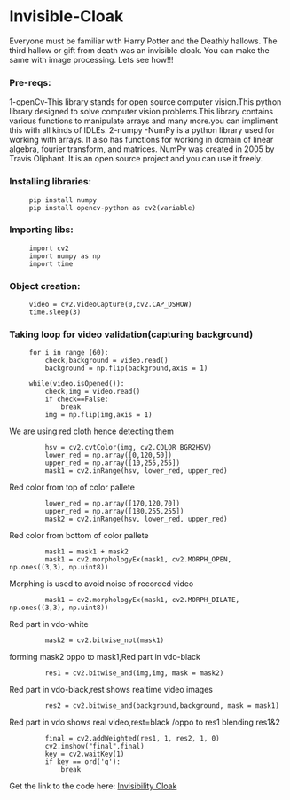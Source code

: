 # Invisible-Cloak
Everyone must be familiar with Harry Potter and the Deathly hallows. The third hallow or gift from death was an invisible cloak. You can make the same with image processing. Lets see how!!!

### Pre-reqs:
1-openCv-This library stands for open source computer vision.This python library designed to solve computer vision problems.This library contains various functions to manipulate arrays
and many more.you can impliment this with all kinds of IDLEs.
2-numpy -NumPy is a python library used for working with arrays. It also has functions for working in domain of linear algebra, fourier transform, and matrices. NumPy was created in 2005 by Travis Oliphant. It is an open source project and you can use it freely.

### Installing libraries:
         pip install numpy
         pip install opencv-python as cv2(variable)

### Importing libs:
         import cv2
         import numpy as np
         import time
         
### Object creation:
         video = cv2.VideoCapture(0,cv2.CAP_DSHOW)
         time.sleep(3)
         
### Taking loop for video validation(capturing background)
         for i in range (60):
             check,background = video.read()
             background = np.flip(background,axis = 1)

         while(video.isOpened()):
             check,img = video.read()
             if check==False:
                 break
             img = np.flip(img,axis = 1) 
             
We are using red cloth hence detecting them

             hsv = cv2.cvtColor(img, cv2.COLOR_BGR2HSV)
             lower_red = np.array([0,120,50])
             upper_red = np.array([10,255,255])
             mask1 = cv2.inRange(hsv, lower_red, upper_red)
             
Red color from top of color pallete

             lower_red = np.array([170,120,70])
             upper_red = np.array([180,255,255])
             mask2 = cv2.inRange(hsv, lower_red, upper_red)
             
Red color from bottom of color pallete

             mask1 = mask1 + mask2
             mask1 = cv2.morphologyEx(mask1, cv2.MORPH_OPEN, np.ones((3,3), np.uint8))
             
Morphing is used to avoid noise of recorded video

             mask1 = cv2.morphologyEx(mask1, cv2.MORPH_DILATE, np.ones((3,3), np.uint8))
             
Red part in vdo-white

             mask2 = cv2.bitwise_not(mask1)
             
forming mask2 oppo to mask1,Red part in vdo-black

             res1 = cv2.bitwise_and(img,img, mask = mask2)
             
Red part in vdo-black,rest shows realtime video images

             res2 = cv2.bitwise_and(background,background, mask = mask1)

Red part in vdo shows real video,rest=black /oppo to res1
blending res1&2

             final = cv2.addWeighted(res1, 1, res2, 1, 0)
             cv2.imshow("final",final)
             key = cv2.waitKey(1)
             if key == ord('q'):
                 break

Get the link to the code here: <a href="https://github.com/Py-geeks/Invisible-Cloak">Invisibility Cloak</a>
